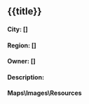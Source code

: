 ## {{title}}
#### City: []
#### Region: []
#### Owner: []
#### Description: 

#### Maps\\Images\\Resources

